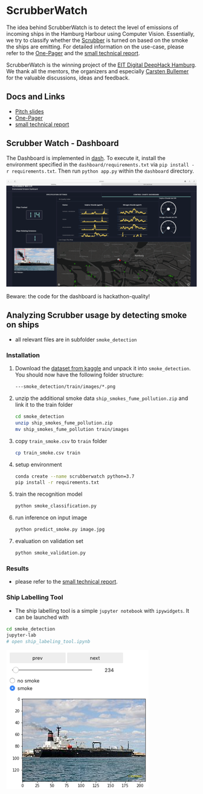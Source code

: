 # ScrubberWatch

The idea behind ScrubberWatch is to detect the level of emissions of incoming ships in the Hamburg Harbour using Computer Vision. Essentially, we try to classify whether the [Scrubber](http://www.hfw.com/IMO-2020-Scrubbers-A-good-investment) is turned on based on the smoke the ships are emitting. For detailed information on the use-case, please refer to the [One-Pager](docs/one_pager.pdf) and the [small technical report](docs/technical_report.pdf).

ScrubberWatch is the winning project of the [EIT Digital DeepHack Hamburg](https://ultrahack.org/hamburghack2019). We thank all the mentors, the organizers and especially [Carsten Bullemer](https://seadevcon.com/about-us/) for the valuable discussions, ideas and feedback. 

## Docs and Links

* [Pitch slides](docs/pitch.pdf)
* [One-Pager](docs/one_pager.pdf)
* [small technical report](docs/technical_report.pdf)


## Scrubber Watch - Dashboard

The Dashboard is implemented in [dash](https://plot.ly/dash/). To execute it, install the environment specified in the `dashboard/requirements.txt` via `pip install -r requirements.txt`. Then run `python app.py` within the `dashboard` directory. 


![dashboard demo](assets/dashboard.png "A small DEMO dashboard")

Beware: the code for the dashboard is hackathon-quality!


## Analyzing Scrubber usage by detecting smoke on ships

* all relevant files are in subfolder `smoke_detection`

### Installation

1. Download the [dataset from kaggle](https://www.kaggle.com/arpitjain007/game-of-deep-learning-ship-datasets/) and unpack it into `smoke_detection`. 
You should now have the following folder structure:
    ```bash
    ---smoke_detection/train/images/*.png
    ```

2. unzip the additional smoke data `ship_smokes_fume_pollution.zip` and link it to the train folder
    ```bash
    cd smoke_detection
    unzip ship_smokes_fume_pollution.zip
    mv ship_smokes_fume_pollution train/images
    ```

2. copy `train_smoke.csv` to `train` folder
    ```bash
    cp train_smoke.csv train
    ```

3. setup environment
    ```bash
    conda create --name scrubberwatch python=3.7
    pip install -r requirements.txt
    ```

4. train the recognition model
    ```bash
    python smoke_classification.py
    ```

5. run inference on input image
    ```bash
    python predict_smoke.py image.jpg
    ```

6. evaluation on validation set
    ```bash
    python smoke_validation.py
    ```

### Results

* please refer to the [small technical report](docs/technical_report.pdf).


### Ship Labelling Tool

* The ship labelling tool is a simple `jupyter notebook` with `ipywidgets`. It can be launched with
```bash
cd smoke_detection
jupyter-lab
# open ship_labeling_tool.ipynb
```

![annotation tool demo](assets/annotation_tool.png "Our self-build annotation tool.")


